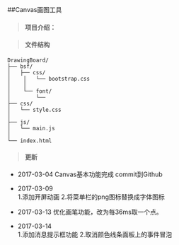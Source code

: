 ##Canvas画图工具
	
> #### 项目介绍：
	
	
	
> #### 文件结构
	
	DrawingBoard/
	├── bsf/
	│   ├── css/
	│	 │	 └── bootstrap.css
	│	 │
	│	 └── font/
	│		 └── 	
	├── css/
	│	└── style.css
	│
	├── js/
	│	└── main.js
	│
	└── index.html
	
> #### 更新

- 2017-03-04	Canvas基本功能完成 commit到Github

- 2017-03-09	
1.添加开屏动画
2.将菜单栏的png图标替换成字体图标

- 2017-03-13	优化画笔功能，改为每36ms取一个点。

- 2017-03-14 	
	1.添加消息提示框功能
	2.取消颜色线条面板上的事件冒泡
